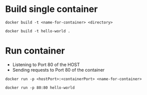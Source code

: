 # Build single container

```
docker build -t <name-for-container> <directory>

docker build -t hello-world .
```

# Run container

- Listening to Port 80 of the HOST
- Sending requests to Port 80 of the container

```
docker run -p <hostPort>:<containerPort> <name-for-container>

docker run -p 80:80 hello-world
```
